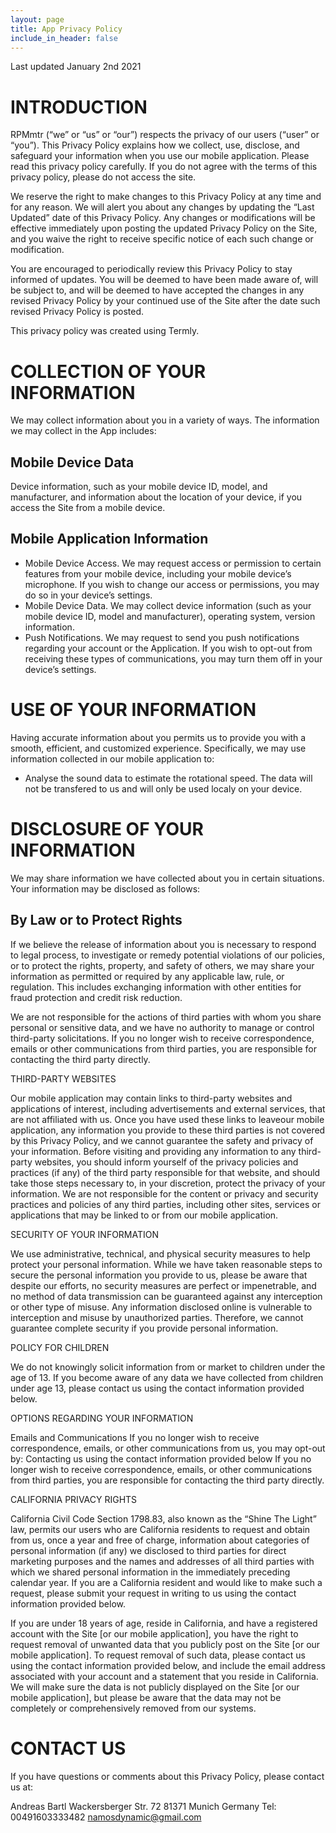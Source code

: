 ```yaml
---
layout: page
title: App Privacy Policy
include_in_header: false
---
```

Last updated January 2nd 2021


# INTRODUCTION

RPMmtr (“we” or “us” or “our”) respects the privacy of our users (“user” or “you”). This Privacy Policy explains how we collect, use, disclose, and safeguard your information when you use our mobile application. Please read this privacy policy carefully.  If you do not agree with the terms of this privacy policy, please do not access the site. 

We reserve the right to make changes to this Privacy Policy at any time and for any reason.  We will alert you about any changes by updating the “Last Updated” date of this Privacy Policy.  Any changes or modifications will be effective immediately upon posting the updated Privacy Policy on the Site, and you waive the right to receive specific notice of each such change or modification. 

You are encouraged to periodically review this Privacy Policy to stay informed of updates. You will be deemed to have been made aware of, will be subject to, and will be deemed to have accepted the changes in any revised Privacy Policy by your continued use of the Site after the date such revised Privacy Policy is posted.  

This privacy policy was created using Termly.

# COLLECTION OF YOUR INFORMATION

We may collect information about you in a variety of ways. The information we may collect in the App includes:

## Mobile Device Data 
Device information, such as your mobile device ID, model, and manufacturer, and information about the location of your device, if you access the Site from a mobile device.

## Mobile Application Information

- Mobile Device Access. We may request access or permission to certain features from your mobile device, including your mobile device’s microphone. If you wish to change our access or permissions, you may do so in your device’s settings.
- Mobile Device Data. We may collect device information (such as your mobile device ID, model and manufacturer), operating system, version information.
- Push Notifications. We may request to send you push notifications regarding your account or the Application. If you wish to opt-out from receiving these types of communications, you may turn them off in your device’s settings.

# USE OF YOUR INFORMATION 

Having accurate information about you permits us to provide you with a smooth, efficient, and customized experience.  Specifically, we may use information collected in our mobile application to: 

- Analyse the sound data to estimate the rotational speed. The data will not be transfered to us and will only be used localy on your device. 


# DISCLOSURE OF YOUR INFORMATION

We may share information we have collected about you in certain situations. Your information may be disclosed as follows:  

## By Law or to Protect Rights 
If we believe the release of information about you is necessary to respond to legal process, to investigate or remedy potential violations of our policies, or to protect the rights, property, and safety of others, we may share your information as permitted or required by any applicable law, rule, or regulation.  This includes exchanging information with other entities for fraud protection and credit risk reduction.

We are not responsible for the actions of third parties with whom you share personal or sensitive data, and we have no authority to manage or control third-party solicitations.  If you no longer wish to receive correspondence, emails or other communications from third parties, you are responsible for contacting the third party directly.

THIRD-PARTY WEBSITES

Our mobile application may contain links to third-party websites and applications of interest, including advertisements and external services, that are not affiliated with us. Once you have used these links to leaveour mobile application, any information you provide to these third parties is not covered by this Privacy Policy, and we cannot guarantee the safety and privacy of your information. Before visiting and providing any information to any third-party websites, you should inform yourself of the privacy policies and practices (if any) of the third party responsible for that website, and should take those steps necessary to, in your discretion, protect the privacy of your information. We are not responsible for the content or privacy and security practices and policies of any third parties, including other sites, services or applications that may be linked to or from  our mobile application.

SECURITY OF YOUR INFORMATION

We use administrative, technical, and physical security measures to help protect your personal information.  While we have taken reasonable steps to secure the personal information you provide to us, please be aware that despite our efforts, no security measures are perfect or impenetrable, and no method of data transmission can be guaranteed against any interception or other type of misuse.  Any information disclosed online is vulnerable to interception and misuse by unauthorized parties. Therefore, we cannot guarantee complete security if you provide personal information.

POLICY FOR CHILDREN

We do not knowingly solicit information from or market to children under the age of 13. If you become aware of any data we have collected from children under age 13, please contact us using the contact information provided below. 


OPTIONS REGARDING YOUR INFORMATION

Emails and Communications
If you no longer wish to receive correspondence, emails, or other communications from us, you may opt-out by:
Contacting us using the contact information provided below
If you no longer wish to receive correspondence, emails, or other communications from third parties, you are responsible for contacting the third party directly. 

CALIFORNIA PRIVACY RIGHTS

California Civil Code Section 1798.83, also known as the “Shine The Light” law, permits our users who are California residents to request and obtain from us, once a year and free of charge, information about categories of personal information (if any) we disclosed to third parties for direct marketing purposes and the names and addresses of all third parties with which we shared personal information in the immediately preceding calendar year. If you are a California resident and would like to make such a request, please submit your request in writing to us using the contact information provided below.

If you are under 18 years of age, reside in California, and have a registered account with the Site [or our mobile application], you have the right to request removal of unwanted data that you publicly post on the Site [or our mobile application]. To request removal of such data, please contact us using the contact information provided below, and include the email address associated with your account and a statement that you reside in California.  We will make sure the data is not publicly displayed on the Site [or our mobile application], but please be aware that the data may not be completely or comprehensively removed from our systems.

# CONTACT US

If you have questions or comments about this Privacy Policy, please contact us at:

Andreas Bartl
Wackersberger Str. 72
81371 Munich
Germany
Tel: 00491603333482
namosdynamic@gmail.com

